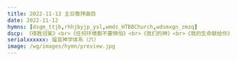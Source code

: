 ```yaml
---
title: 2022-11-13 主日敬拜曲目
date: 2022-11-12
hymns: [dsgm_ttjb,rhhjbyjp_ysl,wmds_HTBBChurch,wdsmxgn_zmzq]
dscp: 《得胜冠冕》<br>《任何环境都不要惧怕》<br>《我们的神》<br>《我的生命献给你》
serialxxxxxx: 福音神学体系（六）
image: /wg/images/hymn/preview.jpg
---
```


